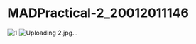 # MADPractical-2_20012011146

![1](https://user-images.githubusercontent.com/112237821/187033615-47dea56e-1c24-438d-9f01-2403b7802c42.jpg)
![Uploading 2.jpg…]()
